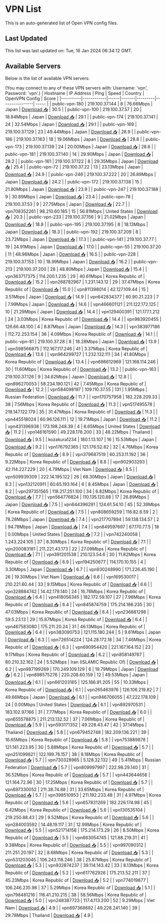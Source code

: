 # VPN List

This is an auto-generated list of Open VPN config files.

## Last Updated

This list was last updated on: Tue, 16 Jan 2024 06:34:12 GMT.

## Available Servers

Below is the list of available VPN servers:

(You may connect to any of these VPN servers with: Username: 'vpn', Password: 'vpn'.)
| Hostname | IP Address | Ping | Speed | Country | OpenVPN Config | Score |
|----------|------------|------|-------|---------|----------------| ----- |
| public-vpn-180 | 219.100.37.144 | 8 | 76.66Mbps | Japan | [Download 📥](./configs/server_0_JP.ovpn) | 30.5 |
| public-vpn-100 | 219.100.37.57 | 20 | 18.84Mbps | Japan | [Download 📥](./configs/server_1_JP.ovpn) | 29.1 |
| public-vpn-174 | 219.100.37.141 | 24 | 32.54Mbps | Japan | [Download 📥](./configs/server_2_JP.ovpn) | 29.1 |
| public-vpn-169 | 219.100.37.129 | 23 | 49.44Mbps | Japan | [Download 📥](./configs/server_3_JP.ovpn) | 28.9 |
| public-vpn-186 | 219.100.37.163 | 18 | 19.06Mbps | Japan | [Download 📥](./configs/server_4_JP.ovpn) | 28.8 |
| public-vpn-173 | 219.100.37.139 | 24 | 20.00Mbps | Japan | [Download 📥](./configs/server_5_JP.ovpn) | 28.6 |
| public-vpn-181 | 219.100.37.140 | 14 | 29.90Mbps | Japan | [Download 📥](./configs/server_6_JP.ovpn) | 28.2 |
| public-vpn-161 | 219.100.37.122 | 8 | 29.35Mbps | Japan | [Download 📥](./configs/server_7_JP.ovpn) | 25.4 |
| public-vpn-72 | 219.100.37.22 | 13 | 23.13Mbps | Japan | [Download 📥](./configs/server_8_JP.ovpn) | 24.9 |
| public-vpn-246 | 219.100.37.222 | 20 | 26.89Mbps | Japan | [Download 📥](./configs/server_9_JP.ovpn) | 24.2 |
| public-vpn-172 | 219.100.37.138 | 15 | 21.80Mbps | Japan | [Download 📥](./configs/server_10_JP.ovpn) | 23.9 |
| public-vpn-247 | 219.100.37.188 | 9 | 30.89Mbps | Japan | [Download 📥](./configs/server_11_JP.ovpn) | 23.4 |
| public-vpn-78 | 219.100.37.53 | 9 | 27.75Mbps | Japan | [Download 📥](./configs/server_12_JP.ovpn) | 22.7 |
| vpn708352261 | 98.210.60.185 | 15 | 56.81Mbps | United States | [Download 📥](./configs/server_13_US.ovpn) | 20.3 |
| public-vpn-233 | 219.100.37.156 | 9 | 21.02Mbps | Japan | [Download 📥](./configs/server_14_JP.ovpn) | 18.8 |
| public-vpn-195 | 219.100.37.195 | 8 | 18.13Mbps | Japan | [Download 📥](./configs/server_15_JP.ovpn) | 18.3 |
| public-vpn-192 | 219.100.37.209 | 8 | 23.72Mbps | Japan | [Download 📥](./configs/server_16_JP.ovpn) | 17.3 |
| public-vpn-141 | 219.100.37.77 | 19 | 24.91Mbps | Japan | [Download 📥](./configs/server_17_JP.ovpn) | 17.0 |
| public-vpn-55 | 219.100.37.20 | 11 | 48.96Mbps | Japan | [Download 📥](./configs/server_18_JP.ovpn) | 16.5 |
| public-vpn-228 | 219.100.37.153 | 10 | 18.99Mbps | Japan | [Download 📥](./configs/server_19_JP.ovpn) | 16.2 |
| public-vpn-213 | 219.100.37.200 | 28 | 48.80Mbps | Japan | [Download 📥](./configs/server_20_JP.ovpn) | 15.4 |
| vpn363717375 | 114.200.1.235 | 29 | 40.61Mbps | Korea Republic of | [Download 📥](./configs/server_21_KR.ovpn) | 15.2 |
| vpn268782967 | 1.231.143.12 | 29 | 37.47Mbps | Korea Republic of | [Download 📥](./configs/server_22_KR.ovpn) | 15.0 |
| vpn811398014 | 42.127.109.44 | 15 | 3.51Mbps | Japan | [Download 📥](./configs/server_23_JP.ovpn) | 14.9 |
| vpn642834377 | 60.90.21.223 | 7 | 7.99Mbps | Japan | [Download 📥](./configs/server_24_JP.ovpn) | 14.6 |
| vpn466601121 | 211.122.172.125 | 10 | 21.29Mbps | Japan | [Download 📥](./configs/server_25_JP.ovpn) | 14.4 |
| vpn129400391 | 121.177.1.212 | 24 | 3.03Mbps | Korea Republic of | [Download 📥](./configs/server_26_KR.ovpn) | 14.4 |
| vpn983920455 | 126.66.48.100 | 4 | 8.87Mbps | Japan | [Download 📥](./configs/server_27_JP.ovpn) | 14.3 |
| vpn383977186 | 112.72.253.154 | 36 | 4.09Mbps | Korea Republic of | [Download 📥](./configs/server_28_KR.ovpn) | 14.1 |
| public-vpn-81 | 219.100.37.28 | 8 | 18.28Mbps | Japan | [Download 📥](./configs/server_29_JP.ovpn) | 13.9 |
| vpn598566875 | 112.167.117.246 | 41 | 3.37Mbps | Korea Republic of | [Download 📥](./configs/server_30_KR.ovpn) | 13.6 |
| vpn964299727 | 1.232.132.111 | 34 | 41.80Mbps | Korea Republic of | [Download 📥](./configs/server_31_KR.ovpn) | 13.4 |
| vpn686612969 | 121.168.114.246 | 30 | 11.60Mbps | Korea Republic of | [Download 📥](./configs/server_32_KR.ovpn) | 13.2 |
| public-vpn-163 | 219.100.37.126 | 9 | 34.62Mbps | Japan | [Download 📥](./configs/server_33_JP.ovpn) | 12.8 |
| vpn896270053 | 58.234.190.121 | 42 | 7.45Mbps | Korea Republic of | [Download 📥](./configs/server_34_KR.ovpn) | 12.2 |
| vpn584098197 | 109.110.37.55 | 131 | 1.95Mbps | Russian Federation | [Download 📥](./configs/server_35_RU.ovpn) | 11.7 |
| vpn170757958 | 182.228.209.33 | 38 | 7.56Mbps | Korea Republic of | [Download 📥](./configs/server_36_KR.ovpn) | 11.3 |
| vpn517495578 | 218.147.122.179 | 35 | 31.47Mbps | Korea Republic of | [Download 📥](./configs/server_37_KR.ovpn) | 11.3 |
| vpn445518024 | 60.96.126.111 | 12 | 19.71Mbps | Japan | [Download 📥](./configs/server_38_JP.ovpn) | 11.2 |
| vpn431396938 | 173.198.248.39 | 4 | 6.65Mbps | United States | [Download 📥](./configs/server_39_US.ovpn) | 11.2 |
| vpn146161590 | 49.228.178.200 | 33 | 48.22Mbps | Thailand | [Download 📥](./configs/server_40_TH.ovpn) | 9.5 |
| kozakura1234 | 180.1.13.107 | 16 | 15.53Mbps | Japan | [Download 📥](./configs/server_41_JP.ovpn) | 9.2 |
| vpn176792365 | 121.176.52.82 | 32 | 4.76Mbps | Korea Republic of | [Download 📥](./configs/server_42_KR.ovpn) | 8.9 |
| vpn379687519 | 60.253.11.192 | 36 | 9.22Mbps | Korea Republic of | [Download 📥](./configs/server_43_KR.ovpn) | 8.8 |
| vpn902903293 | 42.114.227.229 | 20 | 4.79Mbps | Viet Nam | [Download 📥](./configs/server_44_VN.ovpn) | 8.5 |
| vpn509939309 | 222.14.195.122 | 26 | 68.30Mbps | Japan | [Download 📥](./configs/server_45_JP.ovpn) | 8.3 |
| vpn132120911 | 60.65.193.164 | 6 | 8.45Mbps | Japan | [Download 📥](./configs/server_46_JP.ovpn) | 8.2 |
| vpn297351565 | 118.217.251.100 | 34 | 6.82Mbps | Korea Republic of | [Download 📥](./configs/server_47_KR.ovpn) | 7.7 |
| vpn564776824 | 110.135.120.88 | 17 | 26.89Mbps | Japan | [Download 📥](./configs/server_48_JP.ovpn) | 7.5 |
| vpn644396291 | 124.61.54.10 | 45 | 52.39Mbps | Korea Republic of | [Download 📥](./configs/server_49_KR.ovpn) | 7.5 |
| vpn808659259 | 116.82.6.59 | 2 | 78.28Mbps | Japan | [Download 📥](./configs/server_50_JP.ovpn) | 7.4 |
| vpn217707894 | 59.138.134.57 | 2 | 94.78Mbps | Japan | [Download 📥](./configs/server_51_JP.ovpn) | 7.4 |
| vpn849597697 | 67.170.77.5 | 18 | 0.00Mbps | United States | [Download 📥](./configs/server_52_US.ovpn) | 7.2 |
| vpn742240058 | 1.243.224.105 | 37 | 8.30Mbps | Korea Republic of | [Download 📥](./configs/server_53_KR.ovpn) | 7.1 |
| vpn200083181 | 211.221.43.173 | 22 | 27.09Mbps | Korea Republic of | [Download 📥](./configs/server_54_KR.ovpn) | 7.1 |
| vpn391201538 | 210.123.54.6 | 30 | 11.82Mbps | Korea Republic of | [Download 📥](./configs/server_55_KR.ovpn) | 6.9 |
| vpn194250677 | 114.170.10.155 | 4 | 3.30Mbps | Japan | [Download 📥](./configs/server_56_JP.ovpn) | 6.7 |
| vpn930248990 | 171.226.45.190 | 26 | 19.30Mbps | Viet Nam | [Download 📥](./configs/server_57_VN.ovpn) | 6.6 |
| vpn169530017 | 210.221.60.44 | 33 | 9.15Mbps | Korea Republic of | [Download 📥](./configs/server_58_KR.ovpn) | 6.6 |
| vpn328884742 | 14.42.179.140 | 24 | 16.76Mbps | Korea Republic of | [Download 📥](./configs/server_59_KR.ovpn) | 6.4 |
| vpn418056345 | 182.172.59.107 | 27 | 7.96Mbps | Korea Republic of | [Download 📥](./configs/server_60_KR.ovpn) | 6.4 |
| vpn845874759 | 175.214.186.235 | 30 | 47.03Mbps | Korea Republic of | [Download 📥](./configs/server_61_KR.ovpn) | 6.4 |
| vpn236881298 | 59.5.23.13 | 29 | 15.87Mbps | Korea Republic of | [Download 📥](./configs/server_62_KR.ovpn) | 6.4 |
| vpn467583080 | 175.211.20.24 | 31 | 46.13Mbps | Korea Republic of | [Download 📥](./configs/server_63_KR.ovpn) | 6.4 |
| vpn383090753 | 121.115.180.244 | 5 | 9.61Mbps | Japan | [Download 📥](./configs/server_64_JP.ovpn) | 6.3 |
| vpn726514224 | 124.28.172.18 | 34 | 7.46Mbps | Korea Republic of | [Download 📥](./configs/server_65_KR.ovpn) | 6.3 |
| vpn690954420 | 221.167.164.152 | 23 | 9.17Mbps | Korea Republic of | [Download 📥](./configs/server_66_KR.ovpn) | 6.2 |
| vpn858149767 | 80.210.32.162 | 24 | 5.52Mbps | Iran (ISLAMIC Republic Of) | [Download 📥](./configs/server_67_IR.ovpn) | 6.2 |
| vpn987199269 | 170.249.109.129 | 6 | 19.79Mbps | Japan | [Download 📥](./configs/server_68_JP.ovpn) | 6.2 |
| vpn898575276 | 220.208.60.159 | 12 | 49.53Mbps | Japan | [Download 📥](./configs/server_69_JP.ovpn) | 6.1 |
| vpn661203165 | 125.186.91.205 | 55 | 10.33Mbps | Korea Republic of | [Download 📥](./configs/server_70_KR.ovpn) | 6.1 |
| vpn265463976 | 126.106.219.82 | 7 | 49.66Mbps | Japan | [Download 📥](./configs/server_71_JP.ovpn) | 6.1 |
| vpn946706055 | 47.222.178.109 | 24 | 0.00Mbps | United States | [Download 📥](./configs/server_72_US.ovpn) | 6.1 |
| vpn892970531 | 183.102.97.166 | 31 | 7.77Mbps | Korea Republic of | [Download 📥](./configs/server_73_KR.ovpn) | 6.0 |
| vpn655578875 | 211.213.132.52 | 37 | 7.06Mbps | Korea Republic of | [Download 📥](./configs/server_74_KR.ovpn) | 5.9 |
| vpn593171352 | 49.228.43.47 | 42 | 37.14Mbps | Thailand | [Download 📥](./configs/server_75_TH.ovpn) | 5.8 |
| vpn679452748 | 182.209.136.221 | 39 | 16.65Mbps | Korea Republic of | [Download 📥](./configs/server_76_KR.ovpn) | 5.8 |
| vpn753889878 | 121.141.223.95 | 30 | 5.88Mbps | Korea Republic of | [Download 📥](./configs/server_77_KR.ovpn) | 5.7 |
| vpn251099821 | 122.199.76.157 | 38 | 9.18Mbps | Korea Republic of | [Download 📥](./configs/server_78_KR.ovpn) | 5.7 |
| vpn730328965 | 5.128.32.132 | 49 | 5.41Mbps | Russian Federation | [Download 📥](./configs/server_79_RU.ovpn) | 5.7 |
| vpn809997997 | 222.98.29.140 | 31 | 36.52Mbps | Korea Republic of | [Download 📥](./configs/server_80_KR.ovpn) | 5.7 |
| vpn443644656 | 121.164.72.96 | 30 | 17.25Mbps | Korea Republic of | [Download 📥](./configs/server_81_KR.ovpn) | 5.7 |
| vpn697330052 | 211.38.74.88 | 31 | 33.65Mbps | Korea Republic of | [Download 📥](./configs/server_82_KR.ovpn) | 5.7 |
| vpn398510953 | 211.192.233.48 | 31 | 4.97Mbps | Korea Republic of | [Download 📥](./configs/server_83_KR.ovpn) | 5.6 |
| vpn657831269 | 182.226.174.98 | 45 | 6.42Mbps | Korea Republic of | [Download 📥](./configs/server_84_KR.ovpn) | 5.6 |
| vpn130535104 | 219.250.88.43 | 29 | 9.52Mbps | Korea Republic of | [Download 📥](./configs/server_85_KR.ovpn) | 5.6 |
| vpn284003592 | 14.48.19.117 | 31 | 12.99Mbps | Korea Republic of | [Download 📥](./configs/server_86_KR.ovpn) | 5.5 |
| vpn521714158 | 175.214.173.29 | 26 | 8.50Mbps | Korea Republic of | [Download 📥](./configs/server_87_KR.ovpn) | 5.5 |
| vpn663054745 | 121.88.219.31 | 41 | 9.38Mbps | Korea Republic of | [Download 📥](./configs/server_88_KR.ovpn) | 5.5 |
| vpn997090312 | 211.251.20.197 | 32 | 8.68Mbps | Korea Republic of | [Download 📥](./configs/server_89_KR.ovpn) | 5.3 |
| vpn531203045 | 106.243.118.246 | 38 | 25.87Mbps | Korea Republic of | [Download 📥](./configs/server_90_KR.ovpn) | 5.3 |
| vpn932874237 | 39.114.143.42 | 33 | 8.13Mbps | Korea Republic of | [Download 📥](./configs/server_91_KR.ovpn) | 5.2 |
| vpn617762926 | 175.213.52.211 | 37 | 45.23Mbps | Korea Republic of | [Download 📥](./configs/server_92_KR.ovpn) | 5.2 |
| vpn774019877 | 106.246.235.98 | 37 | 5.29Mbps | Korea Republic of | [Download 📥](./configs/server_93_KR.ovpn) | 5.1 |
| vpn798481216 | 116.41.210.215 | 38 | 58.56Mbps | Korea Republic of | [Download 📥](./configs/server_94_KR.ovpn) | 5.0 |
| vpn248387723 | 117.4.113.200 | 52 | 9.29Mbps | Viet Nam | [Download 📥](./configs/server_95_VN.ovpn) | 4.9 |
| vpn697368692 | 49.228.241.140 | 39 | 29.78Mbps | Thailand | [Download 📥](./configs/server_96_TH.ovpn) | 4.9 |
